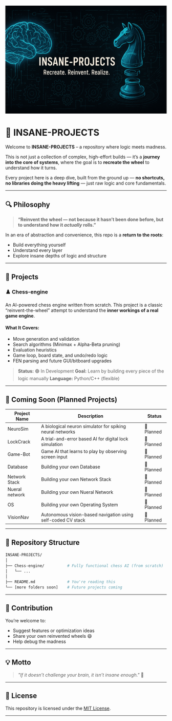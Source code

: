 ![INSANE-PROJECTS](./Insane-Projects.png)

# 🧠 INSANE-PROJECTS

Welcome to **INSANE-PROJECTS** – a repository where logic meets madness.

This is not just a collection of complex, high-effort builds — it’s a **journey into the core of systems**, where the goal is to **recreate the wheel** to understand how it turns.

Every project here is a deep dive, built from the ground up — **no shortcuts, no libraries doing the heavy lifting** — just raw logic and core fundamentals.

---

## 🔍 Philosophy

> **“Reinvent the wheel — not because it hasn’t been done before, but to understand how it *actually* rolls.”**

In an era of abstraction and convenience, this repo is a **return to the roots**:

* Build everything yourself
* Understand every layer
* Explore insane depths of logic and structure

---

## 🚀 Projects

### ♟️ Chess-engine

An AI-powered chess engine written from scratch.
This project is a classic “reinvent-the-wheel” attempt to understand the **inner workings of a real game engine**.

#### What It Covers:

* Move generation and validation
* Search algorithms (Minimax + Alpha-Beta pruning)
* Evaluation heuristics
* Game loop, board state, and undo/redo logic
* FEN parsing and future GUI/bitboard upgrades

> **Status:** 🟢 In Development
> **Goal:** Learn by building every piece of the logic manually
> **Language:** Python/C++ (flexible)

---

## 🧪 Coming Soon (Planned Projects)

| Project Name   | Description                                                  | Status     |
| -------------- | ------------------------------------------------------------ | ---------- |
|  NeuroSim    | A biological neuron simulator for spiking neural networks    | 🚧 Planned |
|  LockCrack   | A trial-and-error based AI for digital lock simulation       | 🚧 Planned |
|  Game-Bot    | Game AI that learns to play by observing screen input        | 🚧 Planned |
|  Database    | Building your own Database                                   | 🚧 Planned |
| Network Stack| Building your own Network Stack                              | 🚧 Planned |
|Nueral network| Building your own Nueral Network                             | 🚧 Planned |
|      OS      | Building your own Operating System                           | 🚧 Planned |
|  VisionNav   | Autonomous vision-based navigation using self-coded CV stack | 🚧 Planned |

---

## 📂 Repository Structure

```bash
INSANE-PROJECTS/
│
├── Chess-engine/          # Fully functional chess AI (from scratch)
│   └── ...
│
├── README.md              # You're reading this
└── [more folders soon]    # Future projects coming
```

---

## 🤝 Contribution

You’re welcome to:

* Suggest features or optimization ideas
* Share your own reinvented wheels 😄
* Help debug the madness

---

## 💡 Motto

> *"If it doesn’t challenge your brain, it isn’t insane enough."* 🧬

---

## 📜 License

This repository is licensed under the [MIT License](LICENSE).

---
